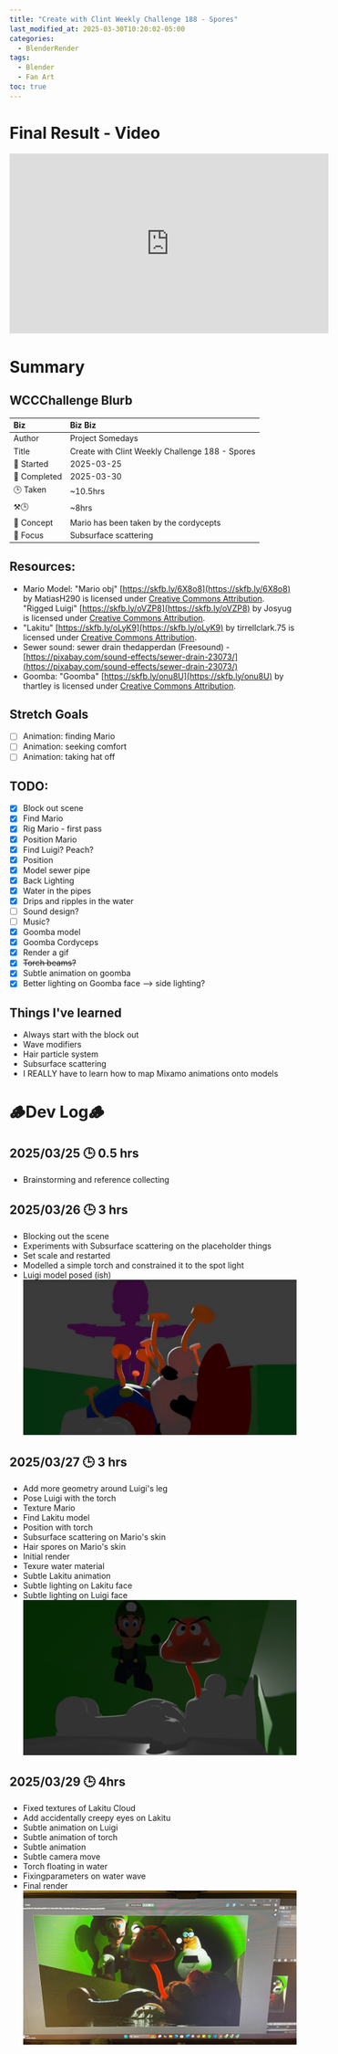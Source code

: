 ```yaml
---
title: "Create with Clint Weekly Challenge 188 - Spores"
last_modified_at: 2025-03-30T10:20:02-05:00
categories:
  - BlenderRender
tags:
  - Blender
  - Fan Art
toc: true
---
```


# Final Result - Video
<iframe width="560" height="315" src="https://www.youtube.com/embed/RhG7VmlsF6g?si=f8u0Tf8GUcCxLXd1" title="YouTube video player" frameborder="0" allow="accelerometer; autoplay; clipboard-write; encrypted-media; gyroscope; picture-in-picture; web-share" referrerpolicy="strict-origin-when-cross-origin" allowfullscreen></iframe>

# Summary
## WCCChallenge Blurb

| Biz             | Biz Biz                               |
|:--------           | :---------                                |
| Author          | Project Somedays                      |
| Title           | Create with Clint Weekly Challenge 188 - Spores |
| 📅 Started      | 2025-03-25        |
| 📅 Completed    | 2025-03-30        |
| 🕒 Taken        | ~10.5hrs          |
| ⚒️🕒            | ~8hrs          |
| 🤯 Concept      | Mario has been taken by the cordycepts       |
| 🔎 Focus        | Subsurface scattering        |


## Resources:
- Mario Model: "Mario obj" [https://skfb.ly/6X8o8](https://skfb.ly/6X8o8) by MatiasH290 is licensed under [Creative Commons Attribution](http://creativecommons.org/licenses/by/4.0/).
"Rigged Luigi" [https://skfb.ly/oVZP8](https://skfb.ly/oVZP8) by Josyug is licensed under [Creative Commons Attribution](http://creativecommons.org/licenses/by/4.0/).
- "Lakitu" [https://skfb.ly/oLyK9](https://skfb.ly/oLyK9) by tirrellclark.75 is licensed under [Creative Commons Attribution](http://creativecommons.org/licenses/by/4.0/).
- Sewer sound: sewer drain thedapperdan (Freesound) - [https://pixabay.com/sound-effects/sewer-drain-23073/](https://pixabay.com/sound-effects/sewer-drain-23073/)
- Goomba: "Goomba" [https://skfb.ly/onu8U](https://skfb.ly/onu8U) by thartley is licensed under [Creative Commons Attribution](http://creativecommons.org/licenses/by/4.0/).

## Stretch Goals
- [ ] Animation: finding Mario
- [ ] Animation: seeking comfort
- [ ] Animation: taking hat off

## TODO:
  
- [x] Block out scene
- [x] Find Mario
- [x] Rig Mario - first pass
- [x] Position Mario
- [x] Find Luigi? Peach?
- [x] Position
- [x] Model sewer pipe
- [x] Back Lighting
- [x] Water in the pipes
- [x] Drips and ripples in the water
- [ ] Sound design?
- [ ] Music?
- [x] Goomba model
- [x] Goomba Cordyceps
- [x] Render a gif
- [x] ~~Torch beams?~~
- [x] Subtle animation on goomba
- [x] Better lighting on Goomba face --> side lighting?

## Things I've learned
- Always start with the block out
- Wave modifiers
- Hair particle system
- Subsurface scattering
- I REALLY have to learn how to map Mixamo animations onto models

# 🪵Dev Log🪵
## 2025/03/25 🕒 0.5 hrs
  - Brainstorming and reference collecting
##  2025/03/26 🕒 3 hrs
  - Blocking out the scene
  - Experiments with Subsurface scattering on the placeholder things
  - Set scale and restarted
  - Modelled a simple torch and constrained it to the spot light
  - Luigi model posed (ish)
  ![Test Lighting 1](/assets/images/2025-03-26-SporesUpdate.jpg "Definitely worth doing a really basic blockout before getting bogged down")
## 2025/03/27 🕒 3 hrs
  - Add more geometry around Luigi's leg
  - Pose Luigi with the torch
  - Texture Mario
  - Find Lakitu model
  - Position with torch
  - Subsurface scattering on Mario's skin
  - Hair spores on Mario's skin
  - Initial render
  - Texure water material
  - Subtle Lakitu animation
  - Subtle lighting on Lakitu face
  - Subtle lighting on Luigi face
![Test Lighting 1](/assets/images/2025-03-27-SporesUpdate.jpg "Aha! The Goomba! Of course!")
## 2025/03/29 🕒 4hrs
  - Fixed textures of Lakitu Cloud
  - Add accidentally creepy eyes on Lakitu
  - Subtle animation on Luigi
  - Subtle animation of torch
  - Subtle animation 
  - Subtle camera move
  - Torch floating in water
  - Fixingparameters on water wave
  - Final render
![Test Lighting 1](/assets/images/2025-03-28-SporesUpdate.jpg "Little final subtleties to go")

<!-- ## 2025-03-29 Threejs exploded view
  - Item 1  
  ![Basic scene as a test](/assets/images/2025-03-30-WCCC-Basic-Scene.png "If I've learned anything, it's start REALLY simple and build on solid ground") -->
